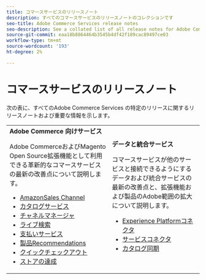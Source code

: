 ```yaml
---
title: コマースサービスのリリースノート
description: すべてのコマースサービスのリリースノートのコレクションです
seo-title: Adobe Commerce Services release notes
seo-description: See a collated list of all release notes for Adobe Commerce Services and related data and integration services.
source-git-commit: eaa18b8864464b3545b4df42f189cac89497ce03
workflow-type: tm+mt
source-wordcount: '193'
ht-degree: 2%

---
```


# コマースサービスのリリースノート

次の表に、すべてのAdobe Commerce Services の特定のリリースに関するリリースノートおよび重要な情報を示します。

<table>
  <tbody>
    <tr>
      <td><strong>Adobe Commerce 向けサービス</strong>
        <p>Adobe CommerceおよびMagento Open Source拡張機能として利用できる革新的なコマースサービスの最新の改善点について説明します。</p>
          <ul>
            <li><a href="https://experienceleague.adobe.com/docs/commerce-channels/amazon/release-notes.html">AmazonSales Channel</a></li>
            <li><a href="https://experienceleague.adobe.com/docs/commerce-merchant-services/catalog-service/release-notes.html">カタログサービス</a></li>
            <li><a href="https://experienceleague.corp.adobe.com/docs/commerce-channels/channel-manager/release-notes.html">チャネルマネージャ</a></li>
            <li><a href="https://experienceleague.adobe.com/docs/commerce-merchant-services/live-search/release-notes.html">ライブ検索</a></li>
            <li><a href="https://experienceleague.adobe.com/docs/commerce-merchant-services/payment-services/release-notes.html">支払いサービス</a></li>
            <li><a href="https://experienceleague.adobe.com/docs/commerce-merchant-services/product-recommendations/release-notes.html">製品Recommendations</a></li>
            <li><a href="https://experienceleague.adobe.com/docs/commerce-merchant-services/quick-checkout/release-notes.html?lang=en">クイックチェックアウト</a></li>
            <li><a href="https://experienceleague.adobe.com/docs/commerce-merchant-services/store-fulfillment/release-notes.html?lang=en">ストアの達成</a></li>
          </ul>
        </td>
      <td><strong>データと統合サービス</strong>
        <p>コマースサービスが他のサービスと接続できるようにするデータおよび統合サービスの最新の改善点と、拡張機能および製品のAdobe範囲の拡大について説明します。</p>
          <ul>
            <li><a href="https://experienceleague.adobe.com/docs/commerce-merchant-services/experience-platform-connector/release-notes.html?lang=en">Experience Platformコネクタ</a></li>
            <li><a href="https://experienceleague.adobe.com/docs/commerce-merchant-services/user-guides/saas.html">サービスコネクタ</a></li>
            <li><a href="https://experienceleague.adobe.com/docs/commerce-merchant-services/user-guides/data-services/catalog-sync.html">カタログ同期</a></li>
          </ul>
      </td>
    </tr>
  </tbody>
</table>
